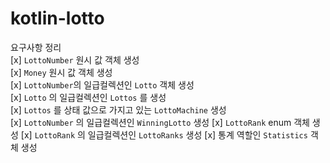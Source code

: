 # kotlin-lotto

요구사항 정리  
[x] `LottoNumber` 원시 값 객체 생성  
[x] `Money` 원시 값 객체 생성  
[x] `LottoNumber`의 일급컬렉션인 `Lotto` 객체 생성  
[x] `Lotto` 의 일급컬렉션인 `Lottos` 를 생성  
[x] `Lottos` 를 상태 값으로 가지고 있는 `LottoMachine` 생성  
[x] `LottoNumber` 의 일급컬렉션인 `WinningLotto` 생성
[x] `LottoRank` enum 객체 생성
[x] `LottoRank` 의 일급컬렉션인 `LottoRanks` 생성
[x] 통계 역할인 `Statistics` 객체 생성  

